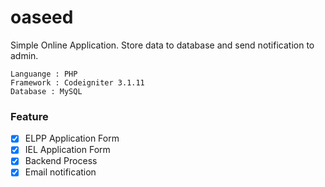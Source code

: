 # oaseed
 Simple Online Application. Store data to database and send notification to admin.
	
	Languange : PHP
	Framework : Codeigniter 3.1.11
	Database : MySQL
 
### Feature

- [X] ELPP Application Form
- [X] IEL Application Form
- [x] Backend Process
- [X] Email notification
